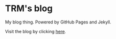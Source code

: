 # TRM's blog
My blog thing. Powered by GitHub Pages and Jekyll.


Visit the blog by clicking [here](https://therandommelon.com).
